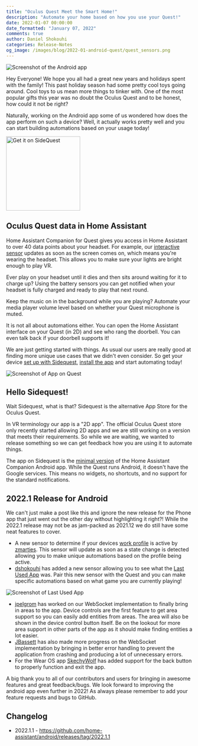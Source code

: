 ```yaml
---
title: "Oculus Quest Meet the Smart Home!"
description: "Automate your home based on how you use your Quest!"
date: 2022-01-07 00:00:00
date_formatted: "January 07, 2022"
comments: true
author: Daniel Shokouhi
categories: Release-Notes
og_image: /images/blog/2022-01-android-quest/quest_sensors.png
---
```



![Screenshot of the Android app](/images/blog/2022-01-android/quest_sensors.png)

Hey Everyone! We hope you all had a great new years and holidays spent with the family! This past holiday season had some pretty cool toys going around. Cool toys to us mean more things to tinker with. One of the most popular gifts this year was no doubt the Oculus Quest and to be honest, how could it not be right?

Naturally, working on the Android app some of us wondered how does the app perform on such a device? Well, it actually works pretty well and you can start building automations based on your usage today!

<a href="https://sidequestvr.com/app/6427/home-assistant" style="display:inline-block"><img width="200" class="download-badge" alt="Get it on SideQuest" src="https://sidequestvr.com/assets/images/branding/Get-it-on-SIDEQUEST.png" style='box-shadow:none;border:0'></a>


## Oculus Quest data in Home Assistant

Home Assistant Companion for Quest gives you access in Home Assistant to over 40 data points about your headset. For example, our [interactive sensor] updates as soon as the screen comes on, which means you're wearing the headset. This allows you to make sure your lights are bright enough to play VR.

Ever play on your headset until it dies and then sits around waiting for it to charge up? Using the battery sensors you can get notified when your headset is fully charged and ready to play that next round.

Keep the music on in the background while you are playing? Automate your media player volume level based on whether your Quest microphone is muted.

It is not all about automations either. You can open the Home Assistant interface on your Quest (in 2D) and see who rang the doorbell. You can even talk back if your doorbell supports it!

We are just getting started with things. As usual our users are really good at finding more unique use cases that we didn't even consider. So get your device [set up with Sidequest], [install the app] and start automating today!

![Screenshot of App on Quest](/images/blog/2022-01-android/app_on_quest.png)

## Hello Sidequest!

Wait Sidequest, what is that? Sidequest is the alternative App Store for the Oculus Quest.

In VR terminology our app is a "2D app". The official Oculus Quest store only recently started allowing 2D apps and we are still working on a version that meets their requirements. So while we are waiting, we wanted to release something so we can get feedback how you are using it to automate things.

The app on Sidequest is the [minimal version] of the Home Assistant Companion Android app. While the Quest runs Android, it doesn't have the Google services. This means no widgets, no shortcuts, and no support for the standard notifications.

## 2022.1 Release for Android

We can't just make a post like this and ignore the new release for the Phone app that just went out the other day without highlighting it right?! While the 2022.1 release may not be as jam-packed as 2021.12 we do still have some neat features to cover.

*  A new sensor to determine if your devices [work profile] is active by [zmarties]. This sensor will update as soon as a state change is detected allowing you to make unique automations based on the profile being active.
*  [dshokouhi] has added a new sensor allowing you to see what the [Last Used App] was. Pair this new sensor with the Quest and you can make specific automations based on what game you are currently playing!

![Screenshot of Last Used App](/images/blog/2022-01-android/last_used_app.png)

*  [jpelgrom] has worked on our WebSocket implementation to finally bring in areas to the app. Device controls are the first feature to get area support so you can easily add entities from areas. The area will also be shown in the device control button itself. Be on the lookout for more area support in other parts of the app as it should make finding entities a lot easier.
*  [JBassett] has also made more progress on the WebSocket implementation by bringing in better error handling to prevent the application from crashing and producing a lot of unnecessary errors.
*  For the Wear OS app [SkechyWolf] has added support for the back button to properly function and exit the app.

A big thank you to all of our contributors and users for bringing in awesome features and great feedback/bugs. We look forward to improving the android app even further in 2022! As always please remember to add your feature requests and bugs to GitHub.

## Changelog

- 2022.1.1 - https://github.com/home-assistant/android/releases/tag/2022.1.1


[zmarties]: https://github.com/zmarties
[dshokouhi]: https://github.com/dshokouhi
[JBassett]: https://github.com/JBassett
[SkechyWolf]: https://github.com/SkechyWolf
[jpelgrom]: https://github.com/jpelgrom
[set up with Sidequest]: https://sidequestvr.com/setup-howto
[install the app]: https://sidequestvr.com/app/6427/home-assistant
[work profile]: https://companion.home-assistant.io/docs/core/sensors#work-profile-sensor
[Last Used App]: https://companion.home-assistant.io/docs/core/sensors#last-used-app-sensor
[minimal version]: https://companion.home-assistant.io/docs/core/android-flavors
[interactive sensor]: https://companion.home-assistant.io/docs/core/sensors#interactive-sensor
[good lighting]: https://support.oculus.com/articles/headsets-and-accessories/using-your-headset/turn-off-tracking/
